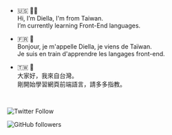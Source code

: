 - :us: :woman_astronaut: <br>
Hi, I’m Diella, I'm from Taiwan.<br>
I’m currently learning Front-End languages.

- :fr: :chicken: <br>
Bonjour, je m'appelle Diella, je viens de Taïwan. <br>
Je suis en train d'apprendre les langages front-end.

- :taiwan: :sauropod:<br>
大家好，我來自台灣。<br>
剛開始學習網頁前端語言，請多多指教。<br>
<br>
<p><img alt="Twitter Follow" src="https://img.shields.io/twitter/follow/Diella_Tseng?style=social"></P>
<p><img alt="GitHub followers" src="https://img.shields.io/github/followers/diellatseng?style=social"></P>
<!---
diellatseng/diellatseng is a ✨ special ✨ repository because its `README.md` (this file) appears on your GitHub profile.
You can click the Preview link to take a look at your changes.
--->
